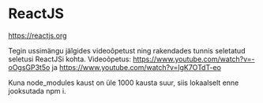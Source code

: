 # ReactJS
https://reactjs.org


Tegin ussimängu jälgides videoõpetust ning rakendades tunnis seletatud seletusi ReactJSi kohta.
Videoõpetus: https://www.youtube.com/watch?v=-oOgsGP3t5o ja https://www.youtube.com/watch?v=lgK7OTdT-eo

Kuna node_modules kaust on üle 1000 kausta suur, siis lokaalselt enne jooksutada npm i.
